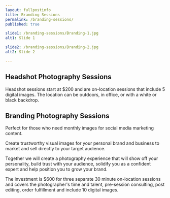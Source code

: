```yaml
---
layout: fullpostinfo
title: Branding Sessions
permalink: /branding-sessions/
published: true

slide1: /branding-sessions/Branding-1.jpg
alt1: Slide 1

slide2: /branding-sessions/Branding-2.jpg
alt2: Slide 2

---
```


## Headshot Photography Sessions

Headshot sessions start at $200 and are on-location sessions that include 5 digital images. The location can be outdoors, in office, or with a white or black backdrop.


## Branding Photography Sessions

Perfect for those who need monthly images for social media marketing content.

Create trustworthy visual images for your personal brand and business to market and sell directly to your target audience. 

Together we will create a photography experience that will show off your personality, build trust with your audience, solidify you as a confident expert and help position you to grow your brand.

The investment is $600 for three separate 30 minute on-location sessions and covers the photographer's time and talent, pre-session consulting, post editing, order fulfillment and include 10 digital images.

